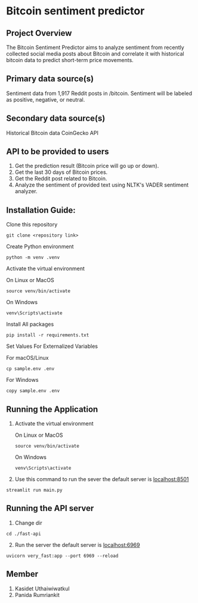 # Bitcoin sentiment predictor

## Project Overview
The Bitcoin Sentiment Predictor aims to analyze sentiment from recently collected social media posts about Bitcoin and correlate it with historical bitcoin data to predict short-term price movements.

## Primary data source(s)
Sentiment data from 1,917 Reddit posts in /bitcoin. Sentiment will be labeled as positive, negative, or neutral.

## Secondary data source(s)
Historical Bitcoin data CoinGecko API

## API to be provided to users
1. Get the prediction result (Bitcoin price will go up or down).
2. Get the last 30 days of Bitcoin prices.
3. Get the Reddit post related to Bitcoin.
4. Analyze the sentiment of provided text using NLTK's VADER sentiment analyzer.

## Installation Guide:

Clone this repository
```
git clone <repository link>
```

Create Python environment
```
python -m venv .venv
```

Activate the virtual environment

On Linux or MacOS

```
source venv/bin/activate
```

On Windows

```
venv\Scripts\activate
```

Install All packages

```
pip install -r requirements.txt
```

Set Values For Externalized Variables

For macOS/Linux

```
cp sample.env .env
```
For Windows

```
copy sample.env .env
```

## Running the Application

1. Activate the virtual environment
      
   On Linux or MacOS
   ```
   source venv/bin/activate
   ```
   On Windows
   ```
   venv\Scripts\activate
   ```

2. Use this command to run the sever the default server is [localhost:8501](http://localhost:8501)
  ```
  streamlit run main.py
  ```

## Running the API server

1. Change dir
  ```
  cd ./fast-api
  ```

2. Run the server the default server is [localhost:6969](http://localhost:6969)
  ```
  uvicorn very_fast:app --port 6969 --reload
  ```

## Member
1. Kasidet Uthaiwiwatkul
2. Panida Rumriankit
